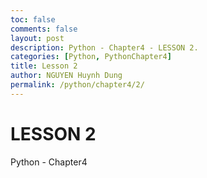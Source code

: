 ```yaml
---
toc: false
comments: false
layout: post
description: Python - Chapter4 - LESSON 2.
categories: [Python, PythonChapter4]
title: Lesson 2
author: NGUYEN Huynh Dung
permalink: /python/chapter4/2/
---
```


# LESSON 2
Python - Chapter4




